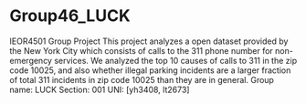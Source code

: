 # Group46_LUCK
IEOR4501 Group Project
This project analyzes a open dataset provided by the New York City which consists of calls to the 311 phone number for non-emergency services. We analyzed the top 10 causes of calls to 311 in the zip code 10025, and also whether illegal parking incidents are a larger fraction of total 311 incidents in zip code 10025 than they are in general.
Group name: LUCK
Section: 001
UNI: [yh3408, lt2673]